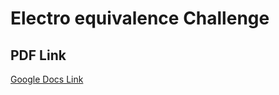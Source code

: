 # Electro equivalence Challenge

## PDF Link

[Google Docs Link](https://docs.google.com/document/d/1a_w_mIW9-3epaMapb_6WATL7RAhYdWaHEf5ZV5Nwqr4/edit?usp=sharing)
